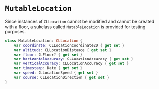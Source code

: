 `MutableLocation`
=================

Since instances of `CLLocation` cannot be modified and cannot be created with a floor, a subclass called `MutableLocation` is provided for testing purposes.

```swift
class MutableLocation: CLLocation {
    var coordinate: CLLocationCoordinate2D { get set }
    var altitude: CLLocationDistance { get set }
    var floor: CLFloor? { get set }
    var horizontalAccuracy: CLLocationAccuracy { get set }
    var verticalAccuracy: CLLocationAccuracy { get set }
    var timestamp: Date { get set }
    var speed: CLLocationSpeed { get set }
    var course: CLLocationDirection { get set }
}
```
